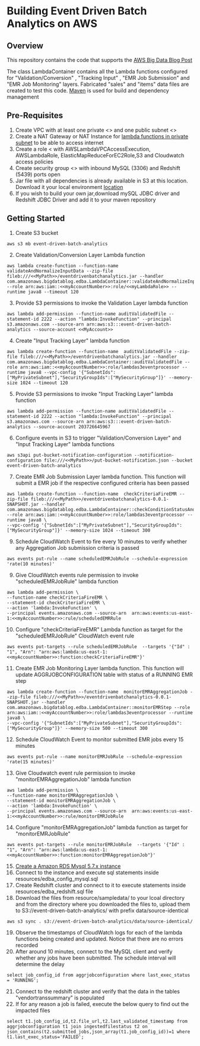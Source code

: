 # Building Event Driven Batch Analytics on AWS

## Overview

This repository contains the code that supports the [AWS Big Data Blog Post](https://blogs.aws.amazon.com/bigdata/)

The class LambdaContainer contains all the Lambda functions configured for "Validation/Conversion" , "Tracking Input" ,  "EMR Job Submission" and "EMR Job Monitoring" layers. Fabricated "sales" and "items" data files are created to test this code. [Maven](https://maven.apache.org/) is used for build and dependency management

## Pre-Requisites
1. Create VPC with at least one private <<MyPrivateSubnet>> and one public subnet <<MyPublicSubnet>>
2. Create a NAT Gateway or NAT Instance for [lambda functions in private subnet](https://aws.amazon.com/blogs/aws/new-access-resources-in-a-vpc-from-your-lambda-functions/) to be able to access internet
3. Create a role <<myLambdaRole> with AWSLambdaVPCAccessExecution, AWSLambdaRole, ElasticMapReduceForEC2Role,S3 and Cloudwatch access policies
4. Create security group <<MySecurityGroup>> with inbound MySQL (3306) and Redshift (5439) ports open
5. Jar file with all dependencies is already available in S3 at this location. Download it your local environment [location](s3://event-driven-batch-analytics/code/eventdrivenbatchanalytics.jar)
6. If you wish to build your own jar,download mySQL JDBC driver and Redshift JDBC Driver and add it to your maven repository

## Getting Started

1. Create S3 bucket
  ```
  aws s3 mb event-driven-batch-analytics
  ```
2. Create Validation/Conversion Layer Lambda function
```
aws lambda create-function --function-name validateAndNormalizeInputData --zip-file fileb:///<<MyPath>>/eventdrivenbatchanalytics.jar --handler com.amazonaws.bigdatablog.edba.LambdaContainer::validateAndNormalizeInputData --role arn:aws:iam::<<myAccountNumber>>:role/<<myLambdaRole>> --runtime java8 --timeout 120
```
3. Provide S3 permissions to invoke the Validation Layer lambda function

```
aws lambda add-permission --function-name auditValidatedFile --statement-id 2222 --action "lambda:InvokeFunction" --principal s3.amazonaws.com --source-arn arn:aws:s3:::event-driven-batch-analytics --source-account <<MyAccount>>
```
4. Create "Input Tracking Layer" lambda function

```
aws lambda create-function --function-name  auditValidatedFile --zip-file fileb:///<<MyPath>>/eventdrivenbatchanalytics.jar --handler com.amazonaws.bigdatablog.edba.LambdaContainer::auditValidatedFile --role arn:aws:iam::<<myAccountNumber>>:role/lambdas3eventprocessor --runtime java8 --vpc-config '{"SubnetIds":["MyPrivateSubnet"],"SecurityGroupIds":["MySecurityGroup"]}' --memory-size 1024 --timeout 120
```
5. Provide S3 permissions to invoke "Input Tracking Layer" lambda function
```
aws lambda add-permission --function-name auditValidatedFile --statement-id 2222 --action "lambda:InvokeFunction" --principal s3.amazonaws.com --source-arn arn:aws:s3:::event-driven-batch-analytics --source-account 203726645967
```
6. Configure events in S3 to trigger "Validation/Conversion Layer" and "Input Tracking Layer" lambda functions
```
aws s3api put-bucket-notification-configuration --notification-configuration file:///<<MyPath>>/put-bucket-notification.json --bucket event-driven-batch-analytics
```
7. Create EMR Job Submission Layer lambda function. This function will submit a EMR job if the respective configured  criteria has been passed  
```
aws lambda create-function --function-name  checkCriteriaFireEMR --zip-file fileb:///<<MyPath>>/eventdrivenbatchanalytics-0.0.1-SNAPSHOT.jar --handler com.amazonaws.bigdatablog.edba.LambdaContainer::checkConditionStatusAndFireEMRStep --role arn:aws:iam::<<myAccountNumber>>:role/lambdas3eventprocessor --runtime java8 \
--vpc-config '{"SubnetIds":["MyPrivateSubnet"],"SecurityGroupIds":["MySecurityGroup"]}' --memory-size 1024 --timeout 300
```
9. Schedule CloudWatch Event to fire every 10 minutes to verify whether any Aggregation Job submission criteria is passed
```
aws events put-rule --name scheduledEMRJobRule --schedule-expression 'rate(10 minutes)'
```
9. Give CloudWatch events rule permission to invoke "scheduledEMRJobRule" lambda function
```
aws lambda add-permission \
--function-name checkCriteriaFireEMR \
--statement-id checkCriteriaFireEMR \
--action 'lambda:InvokeFunction' \
--principal events.amazonaws.com --source-arn  arn:aws:events:us-east-1:<<myAccountNumber>>:rule/scheduledEMRRule
```
10. Configure "checkCriteriaFireEMR" Lambda function as target for the "scheduledEMRJobRule" CloudWatch event rule
```
aws events put-targets --rule scheduledEMRJobRule  --targets '{"Id" : "1", "Arn": "arn:aws:lambda:us-east-1:<<myAccountNumber>>:function:checkCriteriaFireEMR"}'
```
11. Create EMR Job Monitoring Layer lambda function. This function will update AGGRJOBCONFIGURATION table with status of a RUNNING EMR step
```
aws lambda create-function --function-name  monitorEMRAggregationJob --zip-file fileb:///<<MyPath>>/eventdrivenbatchanalytics-0.0.1-SNAPSHOT.jar --handler com.amazonaws.bigdatablog.edba.LambdaContainer::monitorEMRStep --role arn:aws:iam::<<myAccountNumber>>:role/lambdas3eventprocessor --runtime java8 \
--vpc-config '{"SubnetIds":["MyPrivateSubnet"],"SecurityGroupIds":["MySecurityGroup"]}' --memory-size 500 --timeout 300
```
12. Schedule CloudWatch Event to monitor submitted EMR jobs  every 15 minutes
```
aws events put-rule --name monitorEMRJobRule --schedule-expression 'rate(15 minutes)'
```
13. Give Cloudwatch event rule permission to invoke "monitorEMRAggregationJob" lambda function
```
aws lambda add-permission \
--function-name monitorEMRAggregationJob \
--statement-id monitorEMRAggregationJob \
--action 'lambda:InvokeFunction' \
--principal events.amazonaws.com --source-arn  arn:aws:events:us-east-1:<<myAccountNumber>>:rule/monitorEMRJobRule
```
14. Configure "monitorEMRAggregationJob" lambda function as target for "monitorEMRJobRule"
```
aws events put-targets --rule monitorEMRJobRule  --targets '{"Id" : "1", "Arn": "arn:aws:lambda:us-east-1:<<myAccountNumber>>:function:monitorEMRAggregationJob"}'
```
15. [Create a Amazon RDS Mysql 5.7.x instance](http://docs.aws.amazon.com/AmazonRDS/latest/UserGuide/CHAP_GettingStarted.CreatingConnecting.MySQL.html)
16. Connect to the instance and execute sql statements inside resources/edba_config_mysql.sql
17. Create Redshift cluster and connect to it to execute statements inside resources/edba_redshift.sql file
18. Download the files from resource/sampledata/ to your lcoal directory and from the directory where you downloaded the files to, upload them to S3://event-driven-batch-analytics/ with prefix data/source-identical
```
aws s3 sync . s3://event-driven-batch-analytics/data/source-identical/
```
19. Observe the timestamps of CloudWatch logs for each of the lambda functions being created and updated. Notice that there are no errors recorded
20. After around 10 minutes, connect to the MySQL client and verify whether any jobs have been submitted. The schedule interval will determine the delay
```
select job_config_id from aggrjobconfiguration where last_exec_status = 'RUNNING';
```
21. Connect to the redshift cluster and verify that the data in the tables "vendortranssummary" is populated
22. If for any reason a job is failed, execute the below query to find out the impacted files
```
select t1.job_config_id,t2.file_url,t2.last_validated_timestamp from aggrjobconfiguration t1 join ingestedfilestatus t2 on json_contains(t2.submitted_jobs,json_array(t1.job_config_id))=1 where t1.last_exec_status='FAILED';
```
